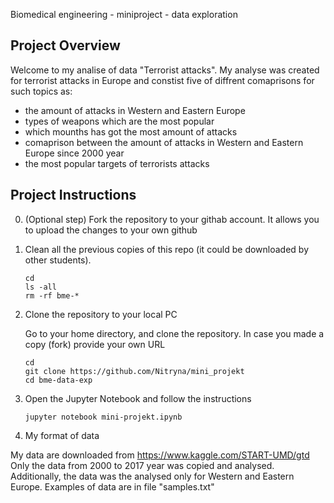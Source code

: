 
Biomedical engineering - miniproject - data exploration

## Project Overview

Welcome to my analise of data "Terrorist attacks". My analyse was created for terrorist attacks in Europe and constist five of diffrent comaprisons for such topics as: 

- the amount of attacks in Western and Eastern Europe
- types of weapons which are the most popular
- which mounths has got the most amount of attacks
- comaprison between the amount of attacks in Western and Eastern Europe since 2000 year
- the most popular targets of terrorists attacks

## Project Instructions

0. (Optional step) Fork the repository to your githab account. It allows you to upload the changes to your own github

1. Clean all the previous copies of this repo (it could be downloaded by other students).

    ```
    cd
    ls -all
    rm -rf bme-*
    ```

2. Clone the repository to your local PC

    Go to your home directory, and clone the repository. In case you made a copy (fork) provide your own URL
    ```
    cd
    git clone https://github.com/Nitryna/mini_projekt
    cd bme-data-exp
    ```


4. Open the Jupyter Notebook and follow the instructions
	
    ```
    jupyter notebook mini-projekt.ipynb
    ```
  
5. My format of data

My data are downloaded from https://www.kaggle.com/START-UMD/gtd 
Only the data from 2000 to 2017 year was copied and analysed. Additionally, the data was the analysed only for Western and Eastern Europe.
Examples of data are in file "samples.txt" 

